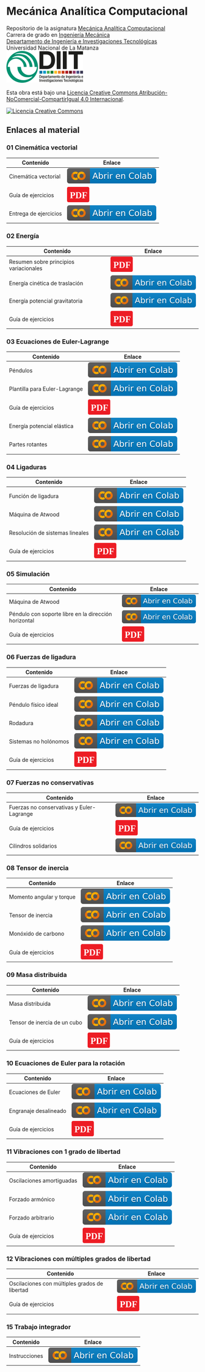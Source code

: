 # Mecánica Analítica Computacional

Repositorio de la asignatura [Mecánica Analítica Computacional](https://ingenieria.unlam.edu.ar/preview.php?seccion=3&idArticulo=510)  
Carrera de grado en [Ingeniería Mecánica](https://ingenieria.unlam.edu.ar/index.php?seccion=3&idArticulo=371)  
[Departamento de Ingeniería e Investigaciones Tecnológícas](https://ingenieria.unlam.edu.ar/)  
Universidad Nacional de La Matanza  
![](figurasLaTeX/ambos.png)
<!--
<a href="https://unlam.github.io/MecanicaAnaliticaComputacional/opener.html" target="_blank">Lanzador de cuadernos Jupyter</a> 
-->
Esta obra está bajo una <a rel="license" href="https://creativecommons.org/licenses/by-nc-sa/4.0/deed.es">Licencia Creative Commons Atribución-NoComercial-CompartirIgual 4.0 Internacional</a>.

<a rel="license" href="https://creativecommons.org/licenses/by-nc-sa/4.0/deed.es"><img alt="Licencia Creative Commons" style="border-width:0" src="https://i.creativecommons.org/l/by-nc-sa/4.0/88x31.png" /></a>



## Enlaces al material

### 01 Cinemática vectorial

| Contenido                 | Enlace |
|---------------------------------|------|
| Cinemática vectorial | [![clase_1](/figurasLaTeX/colab-badge-es.svg)](https://colab.research.google.com/github/unlam/MecanicaAnaliticaComputacional/blob/main/01Vectorial/cinemáticaVectorial.ipynb) |
| Guía de ejercicios | [![clase_1](/figurasLaTeX/Icon_pdf-20.svg)](https://github.com/unlam/MecanicaAnaliticaComputacional/blob/main/01Vectorial/guíaVectorial.pdf) |
| Entrega de ejercicios | [![clase_1](/figurasLaTeX/colab-badge-es.svg)](https://colab.research.google.com/github/unlam/MecanicaAnaliticaComputacional/blob/main/01Vectorial/entregaEjercicios.ipynb) |


### 02 Energía

| Contenido                 | Enlace |
|---------------------------------|------|
| Resumen sobre principios variacionales | [![clase_2](/figurasLaTeX/Icon_pdf-20.svg)](https://github.com/unlam/MecanicaAnaliticaComputacional/blob/main/02Energía/apunteLanczos.pdf) |
| Energía cinética de traslación | [![clase_2](/figurasLaTeX/colab-badge-es.svg)](https://colab.research.google.com/github/unlam/MecanicaAnaliticaComputacional/blob/main/02Energía/energíaCinéticaTraslación.ipynb) |
| Energía potencial gravitatoria | [![clase_2](/figurasLaTeX/colab-badge-es.svg)](https://colab.research.google.com/github/unlam/MecanicaAnaliticaComputacional/blob/main/02Energía/energíaPotencialGravitatoria.ipynb) |
| Guía de ejercicios | [![clase_2](/figurasLaTeX/Icon_pdf-20.svg)](https://github.com/unlam/MecanicaAnaliticaComputacional/blob/main/02Energía/guíaEnergía.pdf) |


### 03 Ecuaciones de Euler-Lagrange

| Contenido                 | Enlace |
|---------------------------------|------|
| Péndulos | [![clase_3](/figurasLaTeX/colab-badge-es.svg)](https://colab.research.google.com/github/unlam/MecanicaAnaliticaComputacional/blob/main/03EulerLagrange/péndulos_eulerLagrange.ipynb) |
| Plantilla para Euler-Lagrange | [![clase_3](/figurasLaTeX/colab-badge-es.svg)](https://colab.research.google.com/github/unlam/MecanicaAnaliticaComputacional/blob/main/03EulerLagrange/plantilla_eulerLagrange.ipynb) |
| Guía de ejercicios | [![clase_3](/figurasLaTeX/Icon_pdf-20.svg)](https://github.com/unlam/MecanicaAnaliticaComputacional/blob/main/03EulerLagrange/guíaEulerLagrange.pdf) |
| Energía potencial elástica | [![clase_3](/figurasLaTeX/colab-badge-es.svg)](https://colab.research.google.com/github/unlam/MecanicaAnaliticaComputacional/blob/main/03EulerLagrange/energíaPotencialElástica_eulerLagrange.ipynb) |
| Partes rotantes | [![clase_3](/figurasLaTeX/colab-badge-es.svg)](https://colab.research.google.com/github/unlam/MecanicaAnaliticaComputacional/blob/main/03EulerLagrange/partesRotantes_eulerLagrange.ipynb) |


### 04 Ligaduras

| Contenido                 | Enlace |
|---------------------------------|------|
| Función de ligadura | [![clase_4](/figurasLaTeX/colab-badge-es.svg)](https://colab.research.google.com/github/unlam/MecanicaAnaliticaComputacional/blob/main/04Ligaduras/ligadurasFunción.ipynb) |
| Máquina de Atwood | [![clase_4](/figurasLaTeX/colab-badge-es.svg)](https://colab.research.google.com/github/unlam/MecanicaAnaliticaComputacional/blob/main/04Ligaduras/atwood_Ligaduras.ipynb) |
| Resolución de sistemas lineales | [![clase_4](/figurasLaTeX/colab-badge-es.svg)](https://colab.research.google.com/github/unlam/MecanicaAnaliticaComputacional/blob/main/04Ligaduras/resoluciónSistemasLineales.ipynb) |
| Guía de ejercicios | [![clase_4](/figurasLaTeX/Icon_pdf-20.svg)](https://github.com/unlam/MecanicaAnaliticaComputacional/blob/main/04Ligaduras/guíaLigaduras.pdf) |


### 05 Simulación

| Contenido                 | Enlace |
|---------------------------------|------|
| Máquina de Atwood | [![clase_5](/figurasLaTeX/colab-badge-es.svg)](https://colab.research.google.com/github/unlam/MecanicaAnaliticaComputacional/blob/main/05Simulación/atwoodSimulación_Resuelto.ipynb) |
| Péndulo con soporte libre en la dirección horizontal | [![clase_5](/figurasLaTeX/colab-badge-es.svg)](https://colab.research.google.com/github/unlam/MecanicaAnaliticaComputacional/blob/main/05Simulación/pénduloLibre_Simulación_Resuelto.ipynb) |
| Guía de ejercicios | [![clase_5](/figurasLaTeX/Icon_pdf-20.svg)](https://github.com/unlam/MecanicaAnaliticaComputacional/blob/main/05Simulación/guíaSimulación.pdf) |


### 06 Fuerzas de ligadura

| Contenido                 | Enlace |
|---------------------------------|------|
| Fuerzas de ligadura | [![clase_6](/figurasLaTeX/colab-badge-es.svg)](https://colab.research.google.com/github/unlam/MecanicaAnaliticaComputacional/blob/main/06FuerzasLigadura/fuerzasLigadura.ipynb) |
| Péndulo físico ideal | [![clase_6](/figurasLaTeX/colab-badge-es.svg)](https://colab.research.google.com/github/unlam/MecanicaAnaliticaComputacional/blob/main/06FuerzasLigadura/pénduloIdeal_FuerzasLigadura.ipynb) |
| Rodadura | [![clase_6](/figurasLaTeX/colab-badge-es.svg)](https://colab.research.google.com/github/unlam/MecanicaAnaliticaComputacional/blob/main/06FuerzasLigadura/rodadura_FuerzasLigadura.ipynb) |
| Sistemas no holónomos | [![clase_6](/figurasLaTeX/colab-badge-es.svg)](https://colab.research.google.com/github/unlam/MecanicaAnaliticaComputacional/blob/main/06FuerzasLigadura/sistemasNoHolónomos.ipynb) |
| Guía de ejercicios | [![clase_6](/figurasLaTeX/Icon_pdf-20.svg)](https://github.com/unlam/MecanicaAnaliticaComputacional/blob/main/06FuerzasLigadura/guíaFuerzasLigadura.pdf) |


### 07 Fuerzas no conservativas

| Contenido                 | Enlace |
|---------------------------------|------|
| Fuerzas no conservativas y Euler-Lagrange | [![clase_7](/figurasLaTeX/colab-badge-es.svg)](https://colab.research.google.com/github/unlam/MecanicaAnaliticaComputacional/blob/main/07NoConservativas/noConservativas.ipynb) |
| Guía de ejercicios | [![clase_7](/figurasLaTeX/Icon_pdf-20.svg)](https://github.com/unlam/MecanicaAnaliticaComputacional/blob/main/07NoConservatives/guíaNoConservativas.pdf) |
| Cilindros solidarios | [![clase_7](/figurasLaTeX/colab-badge-es.svg)](https://colab.research.google.com/github/unlam/MecanicaAnaliticaComputacional/blob/main/07NoConservativas/cilíndrosSolidarios_noConservativas_ayuda.ipynb) |


### 08 Tensor de inercia

| Contenido                 | Enlace |
|---------------------------------|------|
| Momento angular y torque | [![clase_8](/figurasLaTeX/colab-badge-es.svg)](https://colab.research.google.com/github/unlam/MecanicaAnaliticaComputacional/blob/main/08TensorInercia/momentoAngularTorque.ipynb) |
| Tensor de inercia | [![clase_8](/figurasLaTeX/colab-badge-es.svg)](https://colab.research.google.com/github/unlam/MecanicaAnaliticaComputacional/blob/main/08TensorInercia/tensorInercia.ipynb) |
| Monóxido de carbono | [![clase_8](/figurasLaTeX/colab-badge-es.svg)](https://colab.research.google.com/github/unlam/MecanicaAnaliticaComputacional/blob/main/08TensorInercia/monóxidoCarbono_tensorInercia.ipynb) |
| Guía de ejercicios | [![clase_8](/figurasLaTeX/Icon_pdf-20.svg)](https://github.com/unlam/MecanicaAnaliticaComputacional/blob/main/08TensorInercia/guíaTensorInercia.pdf) |


### 09 Masa distribuida

| Contenido                 | Enlace |
|---------------------------------|------|
| Masa distribuida | [![clase_9](/figurasLaTeX/colab-badge-es.svg)](https://colab.research.google.com/github/unlam/MecanicaAnaliticaComputacional/blob/main/09MasaDistribuida/masaDistribuida.ipynb) |
| Tensor de inercia de un cubo | [![clase_9](/figurasLaTeX/colab-badge-es.svg)](https://colab.research.google.com/github/unlam/MecanicaAnaliticaComputacional/blob/main/09MasaDistribuida/cubo_tensorInercia.ipynb) |
| Guía de ejercicios | [![clase_9](/figurasLaTeX/Icon_pdf-20.svg)](https://github.com/unlam/MecanicaAnaliticaComputacional/blob/main/09MasaDistribuida/guíaDistribuciónMasa.pdf) |


### 10 Ecuaciones de Euler para la rotación

| Contenido                 | Enlace |
|---------------------------------|------|
| Ecuaciones de Euler | [![clase_10](/figurasLaTeX/colab-badge-es.svg)](https://colab.research.google.com/github/unlam/MecanicaAnaliticaComputacional/blob/main/10RotaciónEuler/rotaciónEuler.ipynb) |
| Engranaje desalineado | [![clase_10](/figurasLaTeX/colab-badge-es.svg)](https://colab.research.google.com/github/unlam/MecanicaAnaliticaComputacional/blob/main/10RotaciónEuler/engranajeDesalineado.ipynb) |
| Guía de ejercicios | [![clase_10](/figurasLaTeX/Icon_pdf-20.svg)](https://github.com/unlam/MecanicaAnaliticaComputacional/blob/main/10RotaciónEuler/guíaRotacionEuler.pdf) |


### 11 Vibraciones con 1 grado de libertad

| Contenido                 | Enlace |
|---------------------------------|------|
| Oscilaciones amortiguadas | [![clase_11](/figurasLaTeX/colab-badge-es.svg)](https://colab.research.google.com/github/unlam/MecanicaAnaliticaComputacional/blob/main/11Vibraciones1GdL/vibraciones1GdL.ipynb) |
| Forzado armónico | [![clase_11](/figurasLaTeX/colab-badge-es.svg)](https://colab.research.google.com/github/unlam/MecanicaAnaliticaComputacional/blob/main/11Vibraciones1GdL/armónico1GdL.ipynb) |
| Forzado arbitrario | [![clase_11](/figurasLaTeX/colab-badge-es.svg)](https://colab.research.google.com/github/unlam/MecanicaAnaliticaComputacional/blob/main/11Vibraciones1GdL/arbitrario1GdL.ipynb) |
| Guía de ejercicios | [![clase_11](/figurasLaTeX/Icon_pdf-20.svg)](https://github.com/unlam/MecanicaAnaliticaComputacional/blob/main/11Vibraciones1GdL/guíaVibraciones1GdL.pdf) |


### 12 Vibraciones con múltiples grados de libertad

| Contenido                 | Enlace |
|---------------------------------|------|
| Oscilaciones con múltiples grados de libertad | [![clase_12](/figurasLaTeX/colab-badge-es.svg)](https://colab.research.google.com/github/unlam/MecanicaAnaliticaComputacional/blob/main/12VibracionesNGdL/vibracionesNGdL.ipynb) |
| Guía de ejercicios | [![clase_12](/figurasLaTeX/Icon_pdf-20.svg)](https://github.com/unlam/MecanicaAnaliticaComputacional/blob/main/12VibracionesNGdL/guíaVibracionesNGdL.pdf) |


### 15 Trabajo integrador

| Contenido                 | Enlace |
|---------------------------------|------|
| Instrucciones | [![clase_15](/figurasLaTeX/colab-badge-es.svg)](https://colab.research.google.com/github/unlam/MecanicaAnaliticaComputacional/blob/main/15Integrador/integradorRígido.ipynb) |
